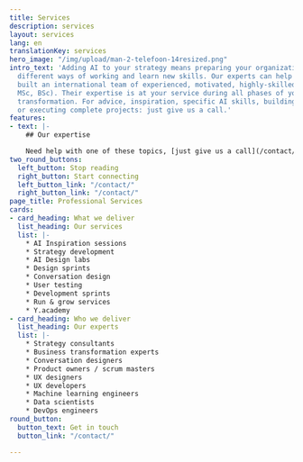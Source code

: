 ```yaml
---
title: Services
description: services
layout: services
lang: en
translationKey: services
hero_image: "/img/upload/man-2-telefoon-14resized.png"
intro_text: 'Adding AI to your strategy means preparing your organization to adopt
  different ways of working and learn new skills. Our experts can help you. We have
  built an international team of experienced, motivated, highly-skilled experts (PhD,
  MSc, BSc). Their expertise is at your service during all phases of your digital
  transformation. For advice, inspiration, specific AI skills, building AI solutions
  or executing complete projects: just give us a call.'
features:
- text: |-
    ## Our expertise

    Need help with one of these topics, [just give us a call](/contact/)!
two_round_buttons:
  left_button: Stop reading
  right_button: Start connecting
  left_button_link: "/contact/"
  right_button_link: "/contact/"
page_title: Professional Services
cards:
- card_heading: What we deliver
  list_heading: Our services
  list: |-
    * AI Inspiration sessions
    * Strategy development
    * AI Design labs
    * Design sprints
    * Conversation design
    * User testing
    * Development sprints
    * Run & grow services
    * Y.academy
- card_heading: Who we deliver
  list_heading: Our experts
  list: |-
    * Strategy consultants
    * Business transformation experts
    * Conversation designers
    * Product owners / scrum masters
    * UX designers
    * UX developers
    * Machine learning engineers
    * Data scientists
    * DevOps engineers
round_button:
  button_text: Get in touch
  button_link: "/contact/"

---
```

